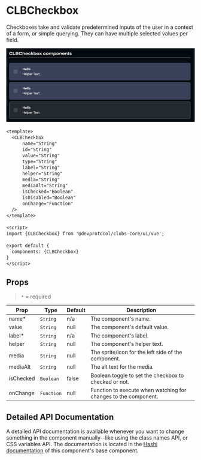# CLBCheckbox
Checkboxes take and validate predetermined inputs of the user in a context of a form, or simple querying. They can have multiple selected values per field.

![img.png](../_media/tick-checkboxes.png)

```vue
<template>
  <CLBCheckbox
	  name="String"
	  id="String"
	  value="String"
	  type="String"
	  label="String"
	  helper="String"
	  media="String"
	  mediaAlt="String"
	  isChecked="Boolean"
	  isDisabled="Boolean"
	  onChange="Function"
  />
</template>

<script>
import {CLBCheckbox} from '@devprotocol/clubs-core/ui/vue';

export default {
  components: {CLBCheckbox}
}
</script>
```

## Props

> `*` = required

| Prop      | Type       | Default | Description                                                     |
|-----------|------------|---------|-----------------------------------------------------------------|
| name*     | `String`   | n/a     | The component's name.                                           |
| value     | `String`   | null    | The component's default value.                                  |
| label*    | `String`   | n/a     | The component's label.                                          |
| helper    | `String`   | null    | The component's helper text.                                    |
| media     | `String`   | null    | The sprite/icon for the left side of the component.             |
| mediaAlt  | `String`   | null    | The alt text for the media.                                     |
| isChecked | `Boolean`  | false   | Boolean toggle to set the checkbox to checked or not.           |
| onChange  | `Function` | null    | Function to execute when watching for changes to the component. |

## Detailed API Documentation

A detailed API documentation is available whenever you want to change something in the component manually--like using
the class names API, or CSS variables API. The documentation is located in
the [Hashi documentation](https://hashi-docs.netlify.app/docs/develop/tick-field) of this component's base component.
